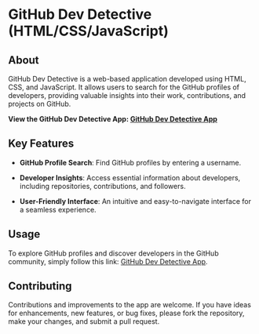 # GitHub Dev Detective (HTML/CSS/JavaScript)

## About

GitHub Dev Detective is a web-based application developed using HTML, CSS, and JavaScript. It allows users to search for the GitHub profiles of developers, providing valuable insights into their work, contributions, and projects on GitHub.

**View the GitHub Dev Detective App: [GitHub Dev Detective App](https://dev-detective-git-hub.netlify.app/)**

## Key Features

- **GitHub Profile Search**: Find GitHub profiles by entering a username.

- **Developer Insights**: Access essential information about developers, including repositories, contributions, and followers.

- **User-Friendly Interface**: An intuitive and easy-to-navigate interface for a seamless experience.

## Usage

To explore GitHub profiles and discover developers in the GitHub community, simply follow this link: [GitHub Dev Detective App](https://dev-detective-git-hub.netlify.app/).

## Contributing

Contributions and improvements to the app are welcome. If you have ideas for enhancements, new features, or bug fixes, please fork the repository, make your changes, and submit a pull request.
